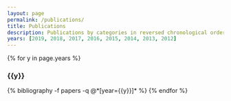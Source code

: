 ```yaml
---
layout: page
permalink: /publications/
title: Publications
description: Publications by categories in reversed chronological order. Generated by jekyll-scholar.
years: [2019, 2018, 2017, 2016, 2015, 2014, 2013, 2012]
---
```


{% for y in page.years %}
  <h3 class="year">{{y}}</h3>
  {% bibliography -f papers -q @*[year={{y}}]* %}
{% endfor %}
